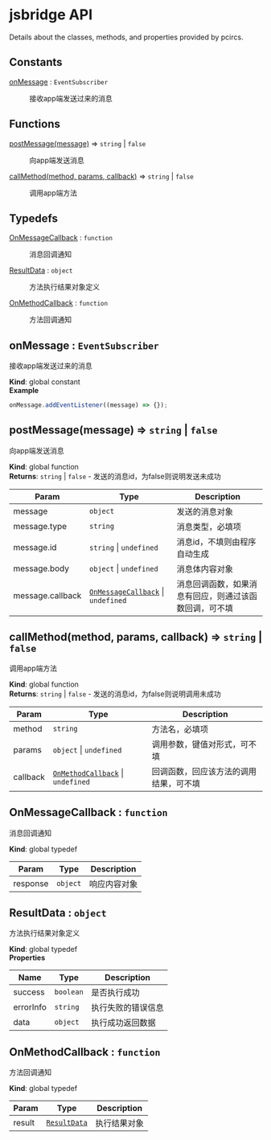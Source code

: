 # jsbridge API

Details about the classes, methods, and properties provided by pcircs.

<!--- API BEGIN --->

## Constants

<dl>
<dt><a href="#onMessage">onMessage</a> : <code>EventSubscriber</code></dt>
<dd><p>接收app端发送过来的消息</p>
</dd>
</dl>

## Functions

<dl>
<dt><a href="#postMessage">postMessage(message)</a> ⇒ <code>string</code> | <code>false</code></dt>
<dd><p>向app端发送消息</p>
</dd>
<dt><a href="#callMethod">callMethod(method, params, callback)</a> ⇒ <code>string</code> | <code>false</code></dt>
<dd><p>调用app端方法</p>
</dd>
</dl>

## Typedefs

<dl>
<dt><a href="#OnMessageCallback">OnMessageCallback</a> : <code>function</code></dt>
<dd><p>消息回调通知</p>
</dd>
<dt><a href="#ResultData">ResultData</a> : <code>object</code></dt>
<dd><p>方法执行结果对象定义</p>
</dd>
<dt><a href="#OnMethodCallback">OnMethodCallback</a> : <code>function</code></dt>
<dd><p>方法回调通知</p>
</dd>
</dl>

<a name="onMessage"></a>

## onMessage : <code>EventSubscriber</code>
接收app端发送过来的消息

**Kind**: global constant  
**Example**  
```js
onMessage.addEventListener((message) => {});
```
<a name="postMessage"></a>

## postMessage(message) ⇒ <code>string</code> \| <code>false</code>
向app端发送消息

**Kind**: global function  
**Returns**: <code>string</code> \| <code>false</code> - 发送的消息id，为false则说明发送未成功  

| Param | Type | Description |
| --- | --- | --- |
| message | <code>object</code> | 发送的消息对象 |
| message.type | <code>string</code> | 消息类型，必填项 |
| message.id | <code>string</code> \| <code>undefined</code> | 消息id，不填则由程序自动生成 |
| message.body | <code>object</code> \| <code>undefined</code> | 消息体内容对象 |
| message.callback | [<code>OnMessageCallback</code>](#OnMessageCallback) \| <code>undefined</code> | 消息回调函数，如果消息有回应，则通过该函数回调，可不填 |

<a name="callMethod"></a>

## callMethod(method, params, callback) ⇒ <code>string</code> \| <code>false</code>
调用app端方法

**Kind**: global function  
**Returns**: <code>string</code> \| <code>false</code> - 发送的消息id，为false则说明调用未成功  

| Param | Type | Description |
| --- | --- | --- |
| method | <code>string</code> | 方法名，必填项 |
| params | <code>object</code> \| <code>undefined</code> | 调用参数，键值对形式，可不填 |
| callback | [<code>OnMethodCallback</code>](#OnMethodCallback) \| <code>undefined</code> | 回调函数，回应该方法的调用结果，可不填 |

<a name="OnMessageCallback"></a>

## OnMessageCallback : <code>function</code>
消息回调通知

**Kind**: global typedef  

| Param | Type | Description |
| --- | --- | --- |
| response | <code>object</code> | 响应内容对象 |

<a name="ResultData"></a>

## ResultData : <code>object</code>
方法执行结果对象定义

**Kind**: global typedef  
**Properties**

| Name | Type | Description |
| --- | --- | --- |
| success | <code>boolean</code> | 是否执行成功 |
| errorInfo | <code>string</code> | 执行失败的错误信息 |
| data | <code>object</code> | 执行成功返回数据 |

<a name="OnMethodCallback"></a>

## OnMethodCallback : <code>function</code>
方法回调通知

**Kind**: global typedef  

| Param | Type | Description |
| --- | --- | --- |
| result | [<code>ResultData</code>](#ResultData) | 执行结果对象 |

<!--- API END --->

